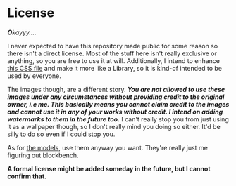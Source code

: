 # License

***O****kayyy....*

I never expected to have this repository made public for some reason so there isn't a direct license. Most of the stuff here isn't really exclusive or anything, so you are free to use it at will. Additionally, I intend to enhance [this CSS file](AceCode/EonsCSS.css) and make it more like a Library, so it is kind-of intended to be used by everyone.

The images though, are a different story. ***You are not allowed to use these images under any circumstances without providing credit to the original owner, i.e me. This basically means you cannot claim credit to the images and cannot use it in any of your works without credit. I intend on adding watermarks to them in the future too.*** I can't really stop you from just using it as a wallpaper though, so I don't really mind you doing so either. It'd be silly to do so even if I could stop you.

As for [the models](AceModels), use them anyway you want. They're really just me figuring out blockbench.

**A formal license might be added someday in the future, but I cannot confirm that.**

